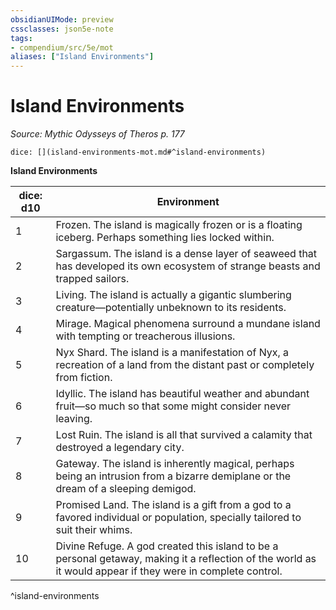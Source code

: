 ```yaml
---
obsidianUIMode: preview
cssclasses: json5e-note
tags:
- compendium/src/5e/mot
aliases: ["Island Environments"]
---
```

# Island Environments
*Source: Mythic Odysseys of Theros p. 177* 

`dice: [](island-environments-mot.md#^island-environments)`

**Island Environments**

| dice: d10 | Environment |
|-----------|-------------|
| 1 | Frozen. The island is magically frozen or is a floating iceberg. Perhaps something lies locked within. |
| 2 | Sargassum. The island is a dense layer of seaweed that has developed its own ecosystem of strange beasts and trapped sailors. |
| 3 | Living. The island is actually a gigantic slumbering creature—potentially unbeknown to its residents. |
| 4 | Mirage. Magical phenomena surround a mundane island with tempting or treacherous illusions. |
| 5 | Nyx Shard. The island is a manifestation of Nyx, a recreation of a land from the distant past or completely from fiction. |
| 6 | Idyllic. The island has beautiful weather and abundant fruit—so much so that some might consider never leaving. |
| 7 | Lost Ruin. The island is all that survived a calamity that destroyed a legendary city. |
| 8 | Gateway. The island is inherently magical, perhaps being an intrusion from a bizarre demiplane or the dream of a sleeping demigod. |
| 9 | Promised Land. The island is a gift from a god to a favored individual or population, specially tailored to suit their whims. |
| 10 | Divine Refuge. A god created this island to be a personal getaway, making it a reflection of the world as it would appear if they were in complete control. |
^island-environments